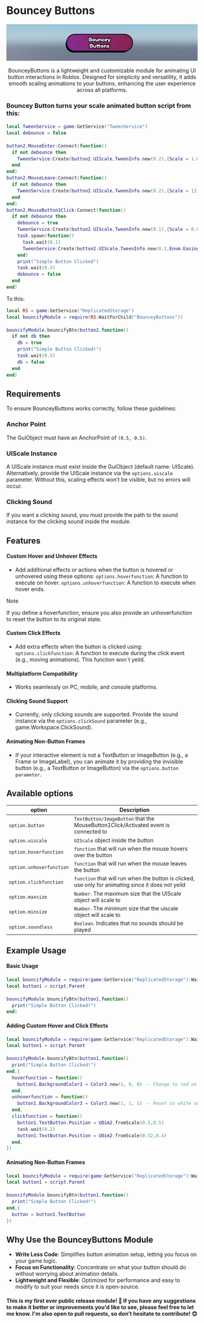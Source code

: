 # Bouncey Buttons
![](BounceyButtons.png)

<center>BounceyButtons is a lightweight and customizable module for animating UI button interactions in Roblox. Designed for simplicity and versatility, it adds smooth scaling animations to your buttons, enhancing the user experience across all platforms.</center>

### Bouncey Button turns your scale animated button script from this:

```lua
local TweenService = game:GetService("TweenService")
local debounce = false

button2.MouseEnter:Connect(function()
  if not debounce then
    TweenService:Create(button2.UIScale,TweenInfo.new(0.2),{Scale = 1.05}):Play()
  end
end)
button2.MouseLeave:Connect(function()
  if not debounce then
    TweenService:Create(button2.UIScale,TweenInfo.new(0.2),{Scale = 1}):Play()
  end
end)
button2.MouseButton1Click:Connect(function()
  if not debounce then
    debounce = true
    TweenService:Create(button2.UIScale,TweenInfo.new(0.1),{Scale = 0.8}):Play()
    task.spawn(function()
      task.wait(0.1)
      TweenService:Create(button2.UIScale,TweenInfo.new(0.2,Enum.EasingStyle.Back),{Scale = 1}):Play()
    end)
    print("Simple Button Clicked")
    task.wait(0.5)
    debounce = false
  end
end)
```

To this:
```lua
local RS = game:GetService("ReplicatedStorage")
local bouncifyModule = require(RS:WaitForChild("BounceyButtons"))

bouncifyModule.bouncifyBtn(button2,function()
  if not db then
    db = true
    print("Simple Button Clicked!")
    task.wait(0.5)
    db = false
  end
end)
```

## Requirements
To ensure BounceyButtons works correctly, follow these guidelines:

### Anchor Point
The GuiObject must have an AnchorPoint of ```(0.5, 0.5)```.

### UIScale Instance
A UIScale instance must exist inside the GuiObject (default name: UIScale). Alternatively, provide the UIScale instance via the ```options.uiscale``` parameter. 
Without this, scaling effects won’t be visible, but no errors will occur.

### Clicking Sound
If you want a clicking sound, you must provide the path to the sound instance for the clicking sound inside the module.




## Features

#### Custom Hover and Unhover Effects
- Add additional effects or actions when the button is hovered or unhovered using these options:
```options.hoverfunction```: A function to execute on hover.
```options.unhoverfunction```: A function to execute when hover ends.
>[!NOTE]
>If you define a hoverfunction, ensure you also provide an unhoverfunction to reset the button to its original state.

#### Custom Click Effects
- Add extra effects when the button is clicked using:
```options.clickfunction```: A function to execute during the click event (e.g., moving animations). This function won´t yeild.

#### Multiplatform Compatibility
- Works seamlessly on PC, mobile, and console platforms.

#### Clicking Sound Support
- Currently, only clicking sounds are supported.
Provide the sound instance via the ```options.clickSound``` parameter (e.g., game.Workspace.ClickSound).

#### Animating Non-Button Frames
- If your interactive element is not a TextButton or ImageButton (e.g., a Frame or ImageLabel), you can animate it by providing the invisible button (e.g., a TextButton or ImageButton) via the ```options.button parameter```.


## Available options

| option | Description |
| --- | --- |
| ```option.button``` | ```TextButton/ImageButton``` that the MouseButton1Click/Activated event is connected to |
| ```option.uiscale``` | ```UIScale``` object inside the button |
| ```option.hoverfunction``` | ```function``` that will run when the mouse hovers over the button |
| ```option.unhoverfunction``` | ```function``` that will run when the mouse leaves the button |
| ```option.clickfunction``` | ```function``` that will run when the button is clicked, use only for animating since it does not yeild |
| ```option.maxsize``` | ```Number```. The maximum size that the UIScale object will scale to |
| ```option.minsize``` | ```Number```. The minimum size that the uiscale object will scale to |
| ```option.soundless``` | ```Boolean```. Indicates that no sounds should be played |


## Example Usage

#### Basic Usage
```lua
local bouncifyModule = require(game:GetService("ReplicatedStorage"):WaitForChild("BounceyButtons"))
local button1 = script.Parent

bouncifyModule.bouncifyBtn(button1,function()
  print("Simple Button Clicked!")
end)
```

#### Adding Custom Hover and Click Effects
```lua
local bouncifyModule = require(game:GetService("ReplicatedStorage"):WaitForChild("BounceyButtons"))
local button1 = script.Parent

bouncifyModule.bouncifyBtn(button1,function()
  print("Simple Button Clicked!")
end,{
  hoverfunction = function()
    button1.BackgroundColor3 = Color3.new(1, 0, 0) -- Change to red on hover
  end,
  unhoverfunction = function()
    button1.BackgroundColor3 = Color3.new(1, 1, 1) -- Reset to white on unhover
  end,
  clickfunction = function()
    button1.TextButton.Position = UDim2.fromScale(0.5,0.5)
    task.wait(0.2)
    button1.TextButton.Position = UDim2.fromScale(0.52,0.4)
  end,
})
```

#### Animating Non-Button Frames
```lua
local bouncifyModule = require(game:GetService("ReplicatedStorage"):WaitForChild("BounceyButtons"))
local button1 = script.Parent

bouncifyModule.bouncifyBtn(button1,function()
  print("Simple Button Clicked!")
end,{
  button = button1.TextButton
})
```

## Why Use the BounceyButtons Module
- **Write Less Code**: Simplifies button animation setup, letting you focus on your game logic.
- **Focus on Functionality**: Concentrate on what your button should do without worrying about animation details.
- **Lightweight and Flexible**: Optimized for performance and easy to modify to suit your needs since it is open-source.

#### This is my first ever public release module! 🎉 If you have any suggestions to make it better or improvements you'd like to see, please feel free to let me know. I'm also open to pull requests, so don’t hesitate to contribute! 😊
